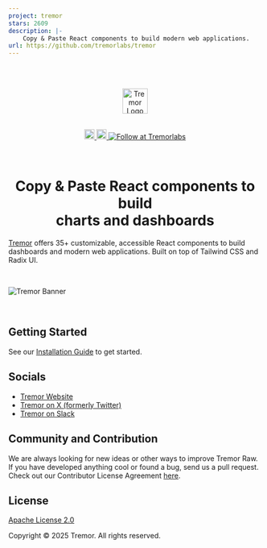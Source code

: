 ```yaml
---
project: tremor
stars: 2609
description: |-
    Copy & Paste React components to build modern web applications. 
url: https://github.com/tremorlabs/tremor
---
```


<br />
<br />
<p align="center">
  <a href="https://tremor.so/raw"> 
    <picture>
       <source media="(prefers-color-scheme: dark)" srcset="public/images/tremor-logo-dark.svg">
      <source media="(prefers-color-scheme: light)" srcset="public/images/tremor-logo-light.svg">
    <img alt="Tremor Logo" src="public/images/tremor-logo-light.svg" height="50"/>
    </picture>
  </a>
</p>
<br />
<div align="center">
  <a href="https://tremor.so/docs/getting-started/installation">
    <img alt="Read the documentation" src="https://img.shields.io/badge/Docs-blue?style=flat&logo=readthedocs&color=3b82f6&labelColor=334155&logoColor=f5f5f5" height="20" width="auto">
  </a>
  <a href="https://github.com/tremorlabs/tremor/blob/main/License">
    <img alt="License Apache 2.0" src="https://img.shields.io/badge/license-Apache 2.0-blue.svg?style=flat&color=3b82f6&labelColor=334155 " height="20" width="auto">
  </a>
  <a href="https://twitter.com/intent/follow?screen_name=tremorlabs">
    <img src="https://img.shields.io/badge/Follow-important.svg?color=000000&label=@tremorlabs&logo=X&labelColor=334155&logoColor=f5f5f5" alt="Follow at Tremorlabs" />
  </a>
</div>
<br />
<br />
 
 <h1 align="center">Copy & Paste React components to build <br/>  charts and dashboards</h1>

[Tremor](https://tremor.so/) offers 35+ customizable, accessible React components to build dashboards and modern web applications. Built on top of Tailwind CSS and Radix UI.

<br />

![Tremor Banner](public/images/github-banner.png)

<br />

## Getting Started

See our [Installation Guide](https://tremor.so/docs/getting-started/installation) to get started.

## Socials

- [Tremor Website](https://tremor.so)
- [Tremor on X (formerly Twitter)](https://twitter.com/tremorlabs)
- [Tremor on Slack](https://tremor.so/slack)

## Community and Contribution

We are always looking for new ideas or other ways to improve Tremor Raw. If you have developed anything cool or found a bug, send us a pull request. Check out our Contributor License Agreement [here](https://www.tremor.so/contributors).

## License

[Apache License 2.0](https://github.com/tremorlabs/tremor?tab=Apache-2.0-1-ov-file#readme)

Copyright &copy; 2025 Tremor. All rights reserved.


